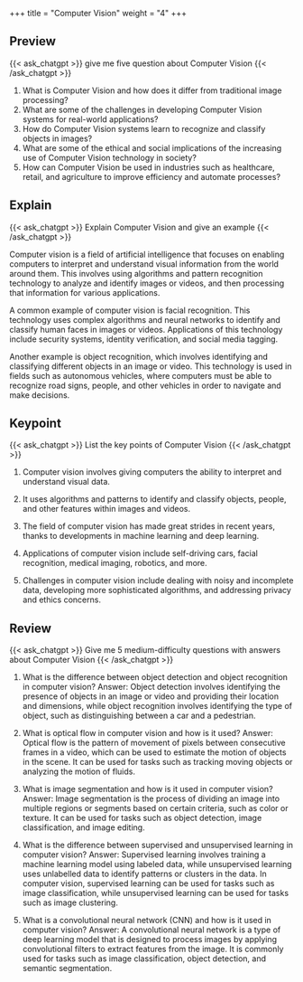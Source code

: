 +++
title = "Computer Vision"
weight = "4"
+++
## Preview
{{< ask_chatgpt >}}
give me five question about Computer Vision
{{< /ask_chatgpt >}}

1. What is Computer Vision and how does it differ from traditional image processing?
2. What are some of the challenges in developing Computer Vision systems for real-world applications?
3. How do Computer Vision systems learn to recognize and classify objects in images?
4. What are some of the ethical and social implications of the increasing use of Computer Vision technology in society?
5. How can Computer Vision be used in industries such as healthcare, retail, and agriculture to improve efficiency and automate processes?   

## Explain
{{< ask_chatgpt >}}
Explain Computer Vision and give an example
{{< /ask_chatgpt >}}

Computer vision is a field of artificial intelligence that focuses on enabling computers to interpret and understand visual information from the world around them. This involves using algorithms and pattern recognition technology to analyze and identify images or videos, and then processing that information for various applications.

A common example of computer vision is facial recognition. This technology uses complex algorithms and neural networks to identify and classify human faces in images or videos. Applications of this technology include security systems, identity verification, and social media tagging.

Another example is object recognition, which involves identifying and classifying different objects in an image or video. This technology is used in fields such as autonomous vehicles, where computers must be able to recognize road signs, people, and other vehicles in order to navigate and make decisions.   

## Keypoint
{{< ask_chatgpt >}}
List the key points of Computer Vision
{{< /ask_chatgpt >}}

1. Computer vision involves giving computers the ability to interpret and understand visual data.

2. It uses algorithms and patterns to identify and classify objects, people, and other features within images and videos.

3. The field of computer vision has made great strides in recent years, thanks to developments in machine learning and deep learning.

4. Applications of computer vision include self-driving cars, facial recognition, medical imaging, robotics, and more.

5. Challenges in computer vision include dealing with noisy and incomplete data, developing more sophisticated algorithms, and addressing privacy and ethics concerns.   

## Review
{{< ask_chatgpt >}}
Give me 5 medium-difficulty questions with answers about Computer Vision
{{< /ask_chatgpt >}}

1. What is the difference between object detection and object recognition in computer vision? 
Answer: Object detection involves identifying the presence of objects in an image or video and providing their location and dimensions, while object recognition involves identifying the type of object, such as distinguishing between a car and a pedestrian.

2. What is optical flow in computer vision and how is it used? 
Answer: Optical flow is the pattern of movement of pixels between consecutive frames in a video, which can be used to estimate the motion of objects in the scene. It can be used for tasks such as tracking moving objects or analyzing the motion of fluids.

3. What is image segmentation and how is it used in computer vision? 
Answer: Image segmentation is the process of dividing an image into multiple regions or segments based on certain criteria, such as color or texture. It can be used for tasks such as object detection, image classification, and image editing.

4. What is the difference between supervised and unsupervised learning in computer vision? 
Answer: Supervised learning involves training a machine learning model using labeled data, while unsupervised learning uses unlabelled data to identify patterns or clusters in the data. In computer vision, supervised learning can be used for tasks such as image classification, while unsupervised learning can be used for tasks such as image clustering.

5. What is a convolutional neural network (CNN) and how is it used in computer vision? 
Answer: A convolutional neural network is a type of deep learning model that is designed to process images by applying convolutional filters to extract features from the image. It is commonly used for tasks such as image classification, object detection, and semantic segmentation.   


